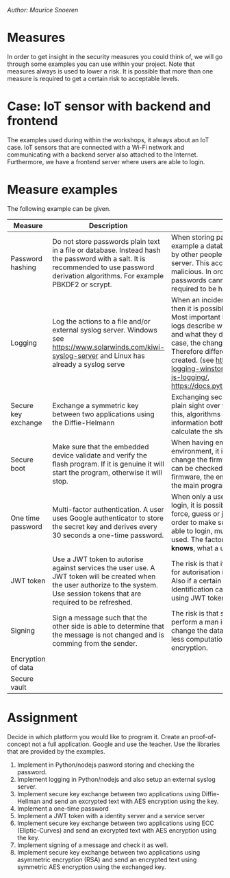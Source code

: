 _Author: Maurice Snoeren_

# Measures
In order to get insight in the security measures you could think of, we will go through some examples you can use within your project. Note that measures always is used to lower a risk. It is possible that more than one measure is required to get a certain risk to acceptable levels.

# Case: IoT sensor with backend and frontend
The examples used during within the workshops, it always about an IoT case. IoT sensors that are connected with a Wi-Fi network and communicating with a backend server also attached to the Internet. Furthermore, we have a frontend server where users are able to login.

# Measure examples
The following example can be given.

|Measure|Description|Risk(s)|
|---|---|---|
|Password hashing|Do not store passwords plain text in a file or database. Instead hash the password with a salt. It is recommended to use password derivation algorithms. For example PBKDF2 or scrypt. | When storing passwords on the server. For example a database or a file. It could be read by other people that have access to the server. This access could be genuine, but also malicious. In order to make sure that passwords cannot be read, the passwords are required to be hashed with salting.|
|Logging|Log the actions to a file and/or external syslog server. Windows see https://www.solarwinds.com/kiwi-syslog-server and Linux has already a syslog serve|When an incident occurs like a data breach, then it is possible to see when happened. Most important logging is audit log. These logs describe when a person is logging in/out and what they do within the system. In this case, the changes they make are important. Therefore different logging elements can be created. (see https://reflectoring.io/node-logging-winston/, https://stackify.com/node-js-logging/, https://docs.python.org/3/library/logging.html)|
|Secure key exchange|Exchange a symmetric key between two applications using the Diffie-Helmann|Exchanging secure keys cannot be done in plain sight over the Internet. In order to do this, algorithms are used that using public information both applications are able to calculate the shared key.|
|Secure boot|Make sure that the embedded device validate and verify the flash program. If it is genuine it will start the program, otherwise it will stop.|When having embedded devices in a hostile environment, it is possible that attackers try to change the firmware. With secure boot, this can be checked. When attackers changes the firmware, the embedded device will not start the main program.|
|One time password|Multi-factor authentication. A user uses Google authenticator to store the secret key and derives every 30 seconds a one-time password.|When only a user and password is required to login, it is possible that an attacker can brute-force, guess or just know the password. In order to make sure that an attacker is still not able to login, multi-factor authentication is used. The factors are about what a user **knows**, what a user **has** and what a user **is**.|
|JWT token|Use a JWT token to autorise against services the user use. A JWT token will be created when the user authorize to the system. Use session tokens that are required to be refreshed.|The risk is that it is difficult to provide a means for autorisation if you have different services. Also if a certain service is not from you. Identification can be done in a central way using JWT tokens.|
|Signing|Sign a message such that the other side is able to determine that the message is not changed and is comming from the sender.|The risk is that someone else could be able to perform a man in the middle attack and change the data. Signing prevents this and is less computationally expensive than encryption.|
|Encryption of data|
|Secure vault|

# Assignment
Decide in which platform you would like to program it. Create an proof-of-concept not a full application. Google and use the teacher. Use the libraries that are provided by the examples.

1. Implement in Python/nodejs pasword storing and checking the password.
2. Implement logging in Python/nodejs and also setup an external syslog server.
3. Implement secure key exchange between two applications using Diffie-Hellman and send an excrypted text with AES encryption using the key.
4. Implement a one-time password
5. Implement a JWT token with a identity server and a service server
6. Implement secure key exchange between two applications using ECC (Eliptic-Curves) and send an excrypted text with AES encryption using the key.
7. Implement signing of a message and check it as well.
8. Implement secure key exchange between two applications using asymmetric encryption (RSA) and send an encrypted text using symmetric AES encryption using the exchanged key.
